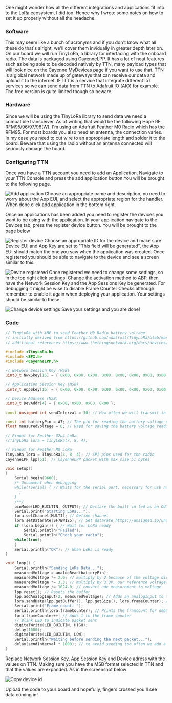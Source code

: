 One might wonder how all the different integrations and applications fit into to the LoRa ecosystem, I did too. Hence why I wrote some notes on how to set it up properly without all the headache.

### Software
This may seem like a bunch of acronyms and if you don't know what all these do that's alright, we'll cover them invidually in greater depth later on. On our board we will run TinyLoRa, a library for interfacing with the onboard radio. The data is packaged using CayenneLPP. It has a lot of neat features such as being able to be decoded natively by TTN, many payload types that will look nice on the Cayenne MyDevices page if you want to use that. TTN is a global network made up of gateways that can receive our data and upload it to the internet. IFTTT is a service that integrate different IoT services so we can send data from TTN to Adafruit IO (AIO) for example. The free version is quite limited though so beware.

### Hardware
Since we will be using the TinyLoRa library to send data we need a compatible transceiver. As of writing that would be the following Hope RF RFM95/96/97/98(W). I'm using an Adafruit Feather M0 Radio which has the RFM95. For most boards you also need an antenna, the connection varies. In my case you need to cut wire to an appropriate length and solder it to the board. Beware that using the radio without an antenna connected will seriously damage the board.

### Configuring TTN
Once you have a TTN account you need to add an Application. Navigate to your TTN Console and press the add application button.You will be brought to the following page. 

![Add application](https://raw.githubusercontent.com/Lukas1337/Lukas1337.github.io/master/assets/images/add-application.png)
Choose an appropriate name and description, no need to worry about the App EUI, and select the appropriate region for the handler. When done click add application in the bottom right.

Once an applications has been added you need to register the devices you want to be using with the application. In your application navigate to the Devices tab, press the register device button. You will be brought to the page below

![Register device](https://raw.githubusercontent.com/Lukas1337/Lukas1337.github.io/master/assets/images/register-device.png)
Choose an appropriate ID for the device and make sure Device EUI and App Key are set to "This field will be generated", the App EUI should match the one you saw when the application was created. Once registered you should be able to navigate to the device and see a screen similar to this. 

![Device registered](https://raw.githubusercontent.com/Lukas1337/Lukas1337.github.io/master/assets/images/device-registered.png)
Once registered we need to change some settings, so in the top right click settings. Change the activation method to ABP, then have the Network Session Key and the App Sessions Key be generated. For debugging it might be wise to disable Frame Counter Checks although remember to enable it again when deploying your application. Your settings should be similar to these.

![Change device settings](https://raw.githubusercontent.com/Lukas1337/Lukas1337.github.io/master/assets/images/change-device-settings.png)
Save your settings and you are done!

### Code
```C++
// TinyLoRa with ABP to send Feather M0 Radio battery voltage 
// initially derived from https://github.com/adafruit/TinyLoRa/blob/master/examples/hello_LoRa/hello_LoRa.ino
// additional references https://www.thethingsnetwork.org/docs/devices/arduino/api/cayennelpp.html

#include <TinyLoRa.h>
#include <SPI.h>
#include <CayenneLPP.h>

// Network Session Key (MSB)
uint8_t NwkSkey[16] = { 0x00, 0x00, 0x00, 0x00, 0x00, 0x00, 0x00, 0x00, 0x00, 0x00, 0x00, 0x00, 0x00, 0x00, 0x00, 0x00 };

// Application Session Key (MSB)
uint8_t AppSkey[16] = { 0x00, 0x00, 0x00, 0x00, 0x00, 0x00, 0x00, 0x00, 0x00, 0x00, 0x00, 0x00, 0x00, 0x00, 0x00, 0x00 };

// Device Address (MSB)
uint8_t DevAddr[4] = { 0x00, 0x00, 0x00, 0x00 };

const unsigned int sendInterval = 30; // How often we will transmit in seconds

const int batteryPin = A7; // The pin for reading the battery voltage on the Feather M0 Radio
float measuredVoltage = 0; // Used for saving the battery voltage reading

// Pinout for Feather 32u4 LoRa
//TinyLoRa lora = TinyLoRa(7, 8, 4);

// Pinout for Feather M0 LoRa
TinyLoRa lora = TinyLoRa(3, 8, 4); // SPI pins used for the radio
CayenneLPP lpp(51); // CayenneLPP packet with max size 51 bytes

void setup()
{
    Serial.begin(9600);
    /* Uncomment when debugging
    while(!Serial) { // Waits for the serial port, necessary for usb native devices
      ;
    }
    /**/
    pinMode(LED_BUILTIN, OUTPUT); // Declare the built in led as an OUTPUT
    Serial.print("Starting LoRa...");
    lora.setChannel(MULTI); // Define channel
    lora.setDatarate(SF7BW125); // Set datarate https://unsigned.io/understanding-lora-parameters/
    if(!lora.begin()) { // Wait for LoRa ready
        Serial.println("Failed");
        Serial.println("Check your radio");
    while(true);
    }
    Serial.println("OK"); // When LoRa is ready
}

void loop() {
    Serial.println("Sending LoRa Data...");
    measuredVoltage = analogRead(batteryPin);
    measuredVoltage *= 2.0; // multiply by 2 because of the voltage divider
    measuredVoltage *= 3.3; // multiply by 3.3V, our reference voltage
    measuredVoltage /= 1024.0; // convert adc measurement to voltage
    lpp.reset(); // Resets the buffer
    lpp.addAnalogInput(2, measuredVoltage); // Adds an analogInput to the packet
    lora.sendData(lpp.getBuffer(), lpp.getSize(), lora.frameCounter); // Sends the data
    Serial.print("Frame count: ");
    Serial.println(lora.frameCounter); // Prints the framcount for debugging
    lora.frameCounter++; // Adds 1 to the frame counter
    // Blink LED to indicate packet sent
    digitalWrite(LED_BUILTIN, HIGH);
    delay(1000);
    digitalWrite(LED_BUILTIN, LOW);
    Serial.println("Waiting before sending the next packet...");
    delay(sendInterval * 1000); // to avoid sending too often we add a delay at the bottom of the loop
}
```
Replace Network Session Key, App Session Key and Device adress with the values on TTN. Making sure you have the MSB format selected in TTN and that the values are expanded. As in the screenshot below

![Copy device id](https://raw.githubusercontent.com/Lukas1337/Lukas1337.github.io/master/assets/images/copy-device-id.png)

Upload the code to your board and hopefully, fingers crossed you'll see data coming in!